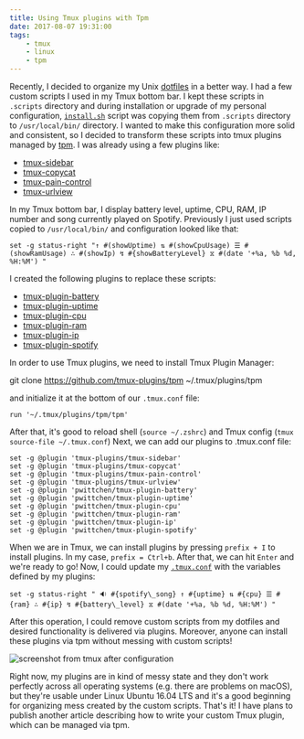 ```yaml
---
title: Using Tmux plugins with Tpm
date: 2017-08-07 19:31:00
tags:
	- tmux
	- linux
	- tpm
---
```


Recently, I decided to organize my Unix [dotfiles](https://github.com/pwittchen/dotfiles) in a better way. I had a few custom scripts I used in my Tmux bottom bar. I kept these scripts in `.scripts` directory and during installation or upgrade of my personal configuration, [`install.sh`](https://github.com/pwittchen/dotfiles/blob/master/install.sh) script was copying them from `.scripts` directory to `/usr/local/bin/` directory. I wanted to make this configuration more solid and consistent, so I decided to transform these scripts into tmux plugins managed by [tpm](https://github.com/tmux-plugins/tpm). I was already using a few plugins like:

*   [tmux-sidebar](https://github.com/tmux-plugins/tmux-sidebar)
*   [tmux-copycat](https://github.com/tmux-plugins/tmux-copycat)
*   [tmux-pain-control](https://github.com/tmux-plugins/tmux-pain-control)
*   [tmux-urlview](https://github.com/tmux-plugins/tmux-urlview)

In my Tmux bottom bar, I display battery level, uptime, CPU, RAM, IP number and song currently played on Spotify. Previously I just used scripts copied to `/usr/local/bin/` and configuration looked like that:

```
set -g status-right "↑ #(showUptime) ⇅ #(showCpuUsage) ☰ #(showRamUsage) ∴ #(showIp) ↯ #{showBatteryLevel} ⧖ #(date '+%a, %b %d, %H:%M') "
```

I created the following plugins to replace these scripts:

*   [tmux-plugin-battery](https://github.com/pwittchen/tmux-plugin-battery)
*   [tmux-plugin-uptime](https://github.com/pwittchen/tmux-plugin-uptime)
*   [tmux-plugin-cpu](https://github.com/pwittchen/tmux-plugin-cpu)
*   [tmux-plugin-ram](https://github.com/pwittchen/tmux-plugin-ram)
*   [tmux-plugin-ip](https://github.com/pwittchen/tmux-plugin-ip)
*   [tmux-plugin-spotify](https://github.com/pwittchen/tmux-plugin-spotify)

In order to use Tmux plugins, we need to install Tmux Plugin Manager:

git clone https://github.com/tmux-plugins/tpm ~/.tmux/plugins/tpm

and initialize it at the bottom of our `.tmux.conf` file:

```
run '~/.tmux/plugins/tpm/tpm'
```

After that, it's good to reload shell (`source ~/.zshrc`) and Tmux config (`tmux source-file ~/.tmux.conf`) Next, we can add our plugins to .tmux.conf file:

```
set -g @plugin 'tmux-plugins/tmux-sidebar'
set -g @plugin 'tmux-plugins/tmux-copycat'
set -g @plugin 'tmux-plugins/tmux-pain-control'
set -g @plugin 'tmux-plugins/tmux-urlview'
set -g @plugin 'pwittchen/tmux-plugin-battery'
set -g @plugin 'pwittchen/tmux-plugin-uptime'
set -g @plugin 'pwittchen/tmux-plugin-cpu'
set -g @plugin 'pwittchen/tmux-plugin-ram'
set -g @plugin 'pwittchen/tmux-plugin-ip'
set -g @plugin 'pwittchen/tmux-plugin-spotify'
```

When we are in Tmux, we can install plugins by pressing `prefix + I` to install plugins. In my case, `prefix = Ctrl+b`. After that, we can hit `Enter` and we're ready to go! Now, I could update my [`.tmux.conf`](https://github.com/pwittchen/dotfiles/blob/master/.tmux.conf) with the variables defined by my plugins:

```
set -g status-right " 🔉 #{spotify\_song} ↑ #{uptime} ⇅ #{cpu} ☰ #{ram} ∴ #{ip} ↯ #{battery\_level} ⧖ #(date '+%a, %b %d, %H:%M') "
```

After this operation, I could remove custom scripts from my dotfiles and desired functionality is delivered via plugins. Moreover, anyone can install these plugins via tpm without messing with custom scripts! 

![screenshot from tmux after configuration](/images/posts/2017/using-tmux-with-tpm/tmux-screenshot-07.08.2017.png) 

Right now, my plugins are in kind of messy state and they don't work perfectly across all operating systems (e.g. there are problems on macOS), but they're usable under Linux Ubuntu 16.04 LTS and it's a good beginning for organizing mess created by the custom scripts. That's it! I have plans to publish another article describing how to write your custom Tmux plugin, which can be managed via tpm.
